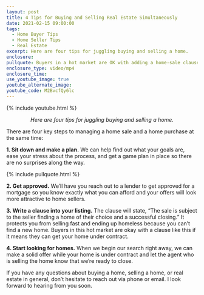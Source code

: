 ```yaml
---
layout: post
title: 4 Tips for Buying and Selling Real Estate Simultaneously
date: 2021-02-15 09:00:00
tags:
  - Home Buyer Tips
  - Home Seller Tips
  - Real Estate
excerpt: Here are four tips for juggling buying and selling a home.
enclosure:
pullquote: Buyers in a hot market are OK with adding a home-sale clause.
enclosure_type: video/mp4
enclosure_time:
use_youtube_image: true
youtube_alternate_image:
youtube_code: M2BvcfQy6lc
---
```


{% include youtube.html %}

<p style="text-align: center;"><em>Here are four tips for juggling buying and selling a home.</em></p>

There are four key steps to managing a home sale and a home purchase at the same time:

**1\. Sit down and make a plan.** We can help find out what your goals are, ease your stress about the process, and get a game plan in place so there are no surprises along the way.

{% include pullquote.html %}

**2\. Get approved.** We’ll have you reach out to a lender to get approved for a mortgage so you know exactly what you can afford and your offers will look more attractive to home sellers.&nbsp;

**3\. Write a clause into your listing.** The clause will state, “The sale is subject to the seller finding a home of their choice and a successful closing.” It protects you from selling fast and ending up homeless because you can’t find a new home. Buyers in this hot market are okay with a clause like this if it means they can get your home under contract.&nbsp;

**4\. Start looking for homes.** When we begin our search right away, we can make a solid offer while your home is under contract and let the agent who is selling the home know that we’re ready to close.

If you have any questions about buying a home, selling a home, or real estate in general, don’t hesitate to reach out via phone or email. I look forward to hearing from you soon.
